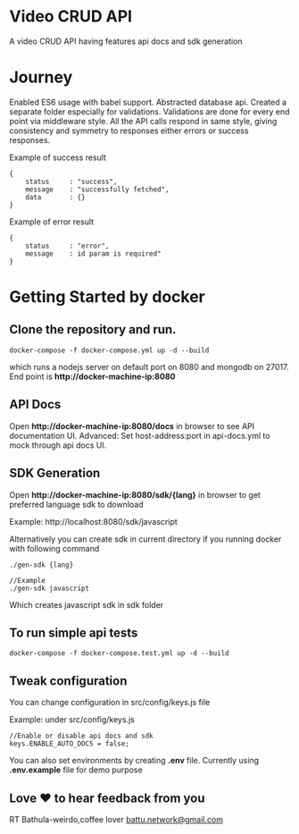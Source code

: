 # Video CRUD API
A video CRUD API having features api docs and sdk generation

# Journey
Enabled ES6 usage with babel support. Abstracted database api. Created a separate folder especially for validations. Validations are done for every end point via middleware style. All the API calls respond in same style, giving consistency and symmetry to responses either errors or success responses. 

Example of success result 
```
{ 
    status     : "success",   
    message    : "successfully fetched",
    data       : {} 
}
```

Example of error result
```
{ 
    status     : "error",  
    message    : id param is required"   
}
```
# Getting Started by docker

## Clone the repository and run. 

``docker-compose -f docker-compose.yml up -d --build``

which runs a nodejs server on default port on 8080 and mongodb on 27017.
End point is **http://docker-machine-ip:8080**

## API Docs
Open **http://docker-machine-ip:8080/docs** in browser to see API documentation UI.
Advanced: Set host-address:port in api-docs.yml to mock through api docs UI.

## SDK Generation
Open **http://docker-machine-ip:8080/sdk/{lang}** in browser 
to get preferred language sdk to download

Example: http://localhost:8080/sdk/javascript

Alternatively you can create sdk in current directory if you running docker with following command
```
./gen-sdk {lang}

//Example
./gen-sdk javascript
```
Which creates javascript sdk in sdk folder


## To run simple api tests

``docker-compose -f docker-compose.test.yml up -d --build``

## Tweak configuration
You can change configuration in  src/config/keys.js file

Example: under src/config/keys.js
```
//Enable or disable api docs and sdk
keys.ENABLE_AUTO_DOCS = false; 
```

You can also set environments by creating **.env** file.
Currently using **.env.example** file for demo purpose

## Love :heart: to hear feedback from you
RT Bathula-weirdo,coffee lover
battu.network@gmail.com
